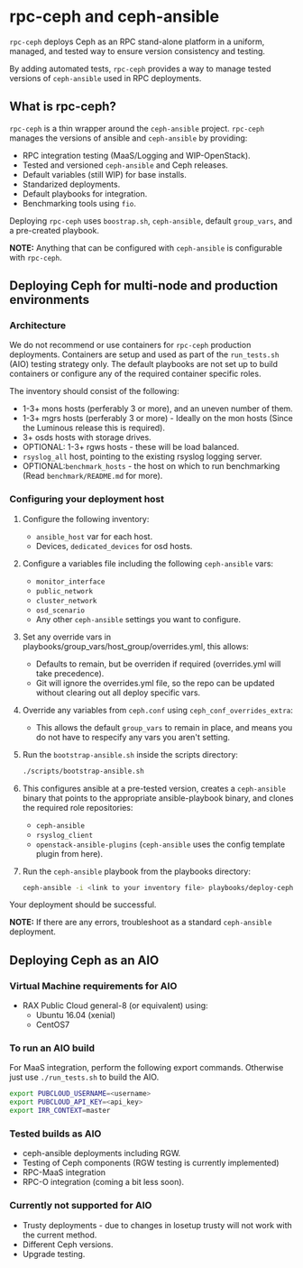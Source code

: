 # rpc-ceph and ceph-ansible

``rpc-ceph`` deploys Ceph as an RPC stand-alone platform in a uniform,
managed, and tested way to ensure version consistency and testing.

By adding automated tests, ``rpc-ceph`` provides a way to manage tested
versions of ``ceph-ansible`` used in RPC deployments.

## What is rpc-ceph?

``rpc-ceph`` is a thin wrapper around the ``ceph-ansible`` project.
``rpc-ceph`` manages the versions of ansible and ``ceph-ansible``
by providing:

 * RPC integration testing (MaaS/Logging and WIP-OpenStack).
 * Tested and versioned ``ceph-ansible`` and Ceph releases.
 * Default variables (still WIP) for base installs.
 * Standarized deployments.
 * Default playbooks for integration.
 * Benchmarking tools using ``fio``.

Deploying ``rpc-ceph`` uses ``boostrap.sh``, ``ceph-ansible``, default
``group_vars``, and a pre-created playbook.

**NOTE:** Anything that can be configured with ``ceph-ansible`` is configurable with
``rpc-ceph``.

## Deploying Ceph for multi-node and production environments

### Architecture

We do not recommend or use containers for ``rpc-ceph`` production deployments.
Containers are setup and used as part of the ``run_tests.sh`` (AIO) testing
strategy only. The default playbooks are not set up to build containers or
configure any of the required container specific roles.

The inventory should consist of the following:

 * 1-3+ mons hosts (perferably 3 or more), and an uneven number of them.
 * 1-3+ mgrs hosts (perferably 3 or more) - Ideally on the mon hosts
   (Since the Luminous release this is required).
 * 3+ osds hosts with storage drives.
 * OPTIONAL: 1-3+ rgws hosts - these will be load balanced.
 * ``rsyslog_all`` host, pointing to the existing rsyslog logging server.
 * OPTIONAL:``benchmark_hosts`` - the host on which to run benchmarking
   (Read ``benchmark/README.md`` for more).

### Configuring your deployment host

1. Configure the following inventory:

   * ``ansible_host`` var for each host.
   * Devices, ``dedicated_devices`` for osd hosts.

2. Configure a variables file including the following ``ceph-ansible`` vars:

   * ``monitor_interface``
   * ``public_network``
   * ``cluster_network``
   * ``osd_scenario``
   * Any other ``ceph-ansible`` settings you want to configure.

3. Set any override vars in playbooks/group_vars/host_group/overrides.yml, this allows:

   * Defaults to remain, but be overriden if required (overrides.yml will take precedence).
   * Git will ignore the overrides.yml file, so the repo can be updated without clearing out all deploy specific vars.

4. Override any variables from ``ceph.conf`` using ``ceph_conf_overrides_extra``:

   * This allows the default ``group_vars`` to remain in place, and means you do not have to respecify any vars you aren't setting.

5. Run the ``bootstrap-ansible.sh`` inside the scripts directory:

   ```bash
   ./scripts/bootstrap-ansible.sh
   ```

6. This configures ansible at a pre-tested version, creates a ``ceph-ansible``
   binary that points to the appropriate ansible-playbook binary, and clones the
   required role repositories:

   * ``ceph-ansible``
   * ``rsyslog_client``
   * ``openstack-ansible-plugins`` (``ceph-ansible`` uses the config template plugin from here).

7. Run the ``ceph-ansible`` playbook from the playbooks directory:

   ```bash
   ceph-ansible -i <link to your inventory file> playbooks/deploy-ceph.yml -e @<link to your vars file>
   ```

Your deployment should be successful.

**NOTE:** If there are any errors, troubleshoot as a standard ``ceph-ansible`` deployment.

## Deploying Ceph as an AIO

### Virtual Machine requirements for AIO

 * RAX Public Cloud general-8 (or equivalent) using:
   * Ubuntu 16.04 (xenial)
   * CentOS7

### To run an AIO build

For MaaS integration, perform the following export commands.
Otherwise just use ``./run_tests.sh`` to build the AIO.

```bash
export PUBCLOUD_USERNAME=<username>
export PUBCLOUD_API_KEY=<api_key>
export IRR_CONTEXT=master
```

### Tested builds as AIO

* ceph-ansible deployments including RGW.
* Testing of Ceph components (RGW testing is currently implemented)
* RPC-MaaS integration
* RPC-O integration (coming a bit less soon).

### Currently not supported for AIO

* Trusty deployments - due to changes in losetup trusty will not work with
  the current method.
* Different Ceph versions.
* Upgrade testing.
